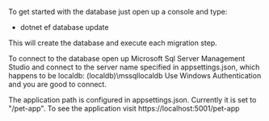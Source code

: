 To get started with the database just open up a console and type:
-  dotnet ef database update

This will create the database and execute each migration step.

To connect to the database open up Microsoft Sql Server Management Studio and connect to the server name specified in appsettings.json, which happens to be localdb:
    (localdb)\\mssqllocaldb
Use Windows Authentication and you are good to connect.


The application path is configured in appsettings.json. Currently it is set to "/pet-app".
To see the application visit https://localhost:5001/pet-app